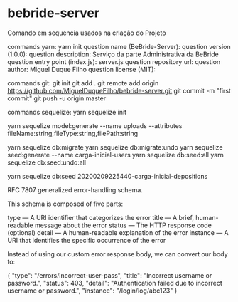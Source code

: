 # bebride-server

Comando em sequencia usados na criação do Projeto

commands yarn:
yarn init
question name (BeBride-Server):
question version (1.0.0):
question description: Serviço da parte Administrativa da BeBride
question entry point (index.js): server.js
question repository url:
question author: Miguel Duque Filho
question license (MIT):

commands git:
git init
git add .
git remote add origin https://github.com/MiguelDuqueFilho/bebride-server.git
git commit -m "first commit"
git push -u origin master

commands sequelize:
yarn sequelize init

yarn sequelize model:generate --name uploads --attributes fileName:string,fileType:string,filePath:string

yarn sequelize db:migrate
yarn sequelize db:migrate:undo
yarn sequelize seed:generate --name carga-inicial-users
yarn sequelize db:seed:all
yarn sequelize db:seed:undo:all

yarn sequelize db:seed 20200209225440-carga-inicial-depositions

RFC 7807 generalized error-handling schema.

This schema is composed of five parts:

type — A URI identifier that categorizes the error
title — A brief, human-readable message about the error
status — The HTTP response code (optional)
detail — A human-readable explanation of the error
instance — A URI that identifies the specific occurrence of the error

Instead of using our custom error response body, we can convert our body to:

{
"type": "/errors/incorrect-user-pass",
"title": "Incorrect username or password.",
"status": 403,
"detail": "Authentication failed due to incorrect username or password.",
"instance": "/login/log/abc123"
}
